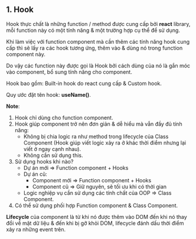 ## 1. Hook  

Hook thực chất là những function / method được cung cấp bởi **react** library, mỗi function này có một tính năng & một trường hợp cụ thể để sử dụng.  

Khi làm việc với function component mà cần thêm các tính năng hook cung cấp thì sẽ lấy ra các hook tương ứng, thêm vào & dùng nó trong function component này.  

Do vậy các function này được gọi là Hook bởi cách dùng của nó là gắn móc vào component, bổ sung tính năng cho component.  

Hook bao gồm: Built-in hook do react cung cấp & Custom hook.  

Quy ước đặt tên hook: **useName()**.  

**Note**:  

1. Hook chỉ dùng cho function component.  
2. Hook giúp component trở nên đơn giản & dễ hiểu mà vẫn đầy đủ tính năng:  
    - Không bị chia logic ra như method trong lifecycle của Class Component (Hook giúp viết logic xảy ra ở khác thời điểm nhưng lại viết ở ngay cạnh nhau).  
    - Không cần sử dụng this.  
3. Sử dụng hooks khi nào?  
    - Dự án mới => Function component + Hooks  
    - Dự án cũ:  
        - Component mới => Function component + Hooks  
        - Component cũ => Giữ nguyên, sẽ tối ưu khi có thời gian  
    - Logic nghiệp vụ cần sử dụng các tính chất của OOP => Class Component.  
4. Có thể sử dụng phối hợp Function component & Class Component.  

**Lifecycle** của component là từ khi nó được thêm vào DOM đến khi nó thay đổi về mặt dữ liệu & đến khi bị gỡ khỏi DOM, lifecycle đánh dấu thời điểm xảy ra những event trên.  
